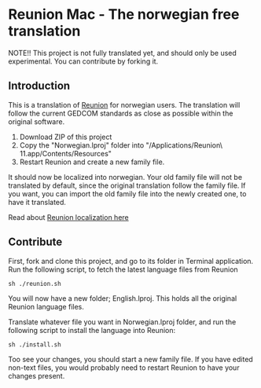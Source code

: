 # Reunion Mac - The norwegian free translation

NOTE!! This project is not fully translated yet, and should only be used experimental. You can contribute by forking it.

## Introduction
This is a translation of [Reunion](http://www.leisterpro.com) for norwegian users. The translation will follow the current GEDCOM standards as close as possible within the original software.

1. Download ZIP of this project
2. Copy the "Norwegian.lproj" folder into "/Applications/Reunion\ 11.app/Contents/Resources"
3. Restart Reunion and create a new family file.

It should now be localized into norwegian. Your old family file will not be translated by default, since the original translation follow the family file. If you want, you can import the old family file into the newly created one, to have it translated.

Read about [Reunion localization here](http://www.leisterpro.com/doc/version11/altresource/reunion11altresource.php)

## Contribute

First, fork and clone this project, and go to its folder in Terminal application. Run the following script, to fetch the latest language files from Reunion
```
sh ./reunion.sh
```

You will now have a new folder; English.lproj. This holds all the original Reunion language files.

Translate whatever file you want in Norwegian.lproj folder, and run the following script to install the language into Reunion:

```
sh ./install.sh
```

Too see your changes, you should start a new family file. If you have edited non-text files, you would probably need to restart Reunion to have your changes present.